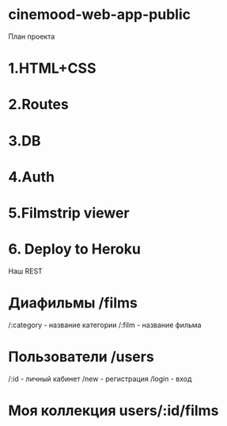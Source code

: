 # cinemood-web-app-public

План проекта
# 1.HTML+CSS
# 2.Routes
# 3.DB
# 4.Auth
# 5.Filmstrip viewer
# 6. Deploy to Heroku

Наш REST
# Диафильмы /films
/:category - название категории
/:film - название фильма
# Пользователи /users
/:id - личный кабинет
/new - регистрация
/login - вход
# Моя коллекция users/:id/films
